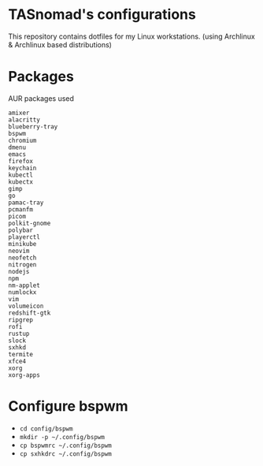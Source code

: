# TASnomad's configurations

This repository contains dotfiles for my Linux workstations.
(using Archlinux & Archlinux based distributions)

# Packages
AUR packages used
```
amixer
alacritty
blueberry-tray
bspwm
chromium
dmenu
emacs
firefox
keychain
kubectl
kubectx
gimp
go
pamac-tray
pcmanfm
picom
polkit-gnome
polybar
playerctl
minikube
neovim
neofetch
nitrogen
nodejs
npm
nm-applet
numlockx
vim
volumeicon
redshift-gtk
ripgrep
rofi
rustup
slock
sxhkd
termite
xfce4
xorg
xorg-apps
```

# Configure bspwm
- `cd config/bspwm`
- `mkdir -p ~/.config/bspwm`
- `cp bspwmrc ~/.config/bspwm`
- `cp sxhkdrc ~/.config/bspwm`
